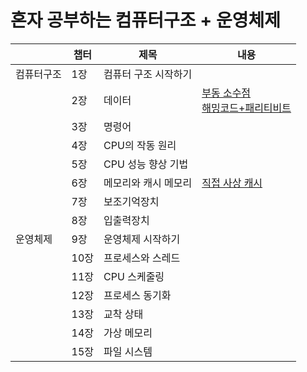 # 혼자 공부하는 컴퓨터구조 + 운영체제

||챕터|제목|내용|
|--|--|--|--|
|컴퓨터구조|1장|컴퓨터 구조 시작하기||
||2장|데이터|[부동 소수점](https://codingdog.tistory.com/entry/%EB%B6%80%EB%8F%99-%EC%86%8C%EC%88%98%EC%A0%90-%EC%99%9C-01%EC%9D%84-%EC%A0%80%EC%9E%A5%ED%95%98%EB%A9%B4-%EC%98%A4%EC%B0%A8%EA%B0%80-%EC%83%9D%EA%B8%B8%EA%B9%8C%EC%9A%94)</br>[해밍코드+패리티비트](https://m.blog.naver.com/ggggamang/221113176831)|
||3장|명령어||
||4장|CPU의 작동 원리||
||5장|CPU 성능 향상 기법||
||6장|메모리와 캐시 메모리|[직접 사상 캐시](https://m.blog.naver.com/you_maybe/221730246096)|
||7장|보조기억장치||
||8장|입출력장치||
|운영체제|9장|운영체제 시작하기||
||10장|프로세스와 스레드||
||11장|CPU 스케줄링||
||12장|프로세스 동기화||
||13장|교착 상태||
||14장|가상 메모리||
||15장|파일 시스템||
